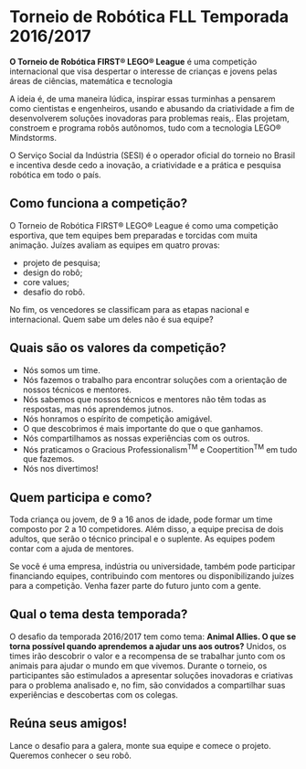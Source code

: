 # Torneio de Robótica FLL Temporada 2016/2017

__O Torneio de Robótica FIRST&reg; LEGO&reg; League__ 
é uma competição internacional que visa despertar o 
interesse de crianças e jovens pelas áreas de ciências,
matemática e tecnologia

A ideia é, de uma maneira lúdica, inspirar essas 
turminhas a pensarem como cientistas e engenheiros,
usando e abusando da criatividade a fim de
desenvolverem soluções inovadoras para problemas reais,.
Elas projetam, constroem e programa robôs autônomos,
tudo com a tecnologia LEGO&reg; Mindstorms.

O Serviço Social da Indústria (SESI) é o operador oficial
do torneio no Brasil e incentiva desde cedo a inovação,
a criatividade e a prática e pesquisa robótica em todo o país.

## Como funciona a competição?
O Torneio de Robótica FIRST&reg; LEGO&reg; League
é como uma competição esportiva, que tem equipes
bem preparadas e torcidas com muita animação.
Juízes avaliam as equipes em quatro provas:
  * projeto de pesquisa;
  * design do robô;
  * core values;
  * desafio do robô.

No fim, os vencedores se classificam para as etapas 
nacional e internacional. Quem sabe um deles não 
é sua equipe?

## Quais são os valores da competição?
  * Nós somos um time.
  * Nós fazemos o trabalho para encontrar soluções 
    com a orientação de nossos técnicos e mentores.
  * Nós sabemos que nossos técnicos e mentores não
    têm todas as respostas, mas nós aprendemos jutnos.
  * Nós honramos o espírito de competição amigável.
  * O que descobrimos é mais importante do que 
    o que ganhamos.
  * Nós compartilhamos as nossas experiências 
    com os outros.
  * Nós praticamos o Gracious Professionalism<SUP>TM</SUP> e Coopertition<SUP>TM</SUP> em tudo que fazemos.
  * Nós nos divertimos!

## Quem participa e como?
Toda criança ou jovem, de 9 a 16 anos de idade, pode formar 
um time composto por 2 a 10 competidores. Além disso, 
a equipe precisa de dois adultos, que serão o técnico principal
e o suplente. As equipes podem contar com a ajuda de mentores.

Se você é uma empresa, indústria ou universidade, também 
pode participar financiando equipes, contribuindo com 
mentores ou disponibilizando juízes para a competição.
Venha fazer parte do futuro junto com a gente.

## Qual o tema desta temporada?
O desafio da temporada 2016/2017 tem como tema: 
__Animal Allies. O que se torna possível quando 
aprendemos a ajudar uns aos outros?__ Unidos, os times 
irão descobrir o valor e a recompensa de se trabalhar junto
com os animais para ajudar o mundo em que vivemos.
Durante o torneio, os participantes são estimulados a
apresentar soluções inovadoras e criativas para o problema
analisado e, no fim, são convidados a compartilhar suas
experiências e descobertas com os colegas.

## Reúna seus amigos!
Lance o desafio para a galera, monte sua equipe e
comece o projeto. Queremos conhecer o seu robô.
